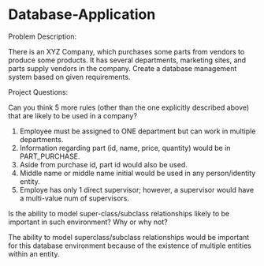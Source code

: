 # Database-Application

Problem Description:

There is an XYZ Company, which purchases some parts from vendors to produce some
products. It has several departments, marketing sites, and parts supply vendors in the
company. Create a database management system based on given requirements.

Project Questions:

Can you think 5 more rules (other than the one explicitly described above) that are likely to be
used in a company?

1) Employee must be assigned to ONE department but can work in multiple departments.
2) Information regarding part (id, name, price, quantity) would be in PART_PURCHASE.
3) Aside from purchase id, part id would also be used.
4) Middle name or middle name initial would be used in any person/identity entity.
5) Employe has only 1 direct supervisor; however, a supervisor would have a multi-value num of supervisors.

Is the ability to model super-class/subclass relationships likely to be important in such
environment? Why or why not?

The ability to model superclass/subclass relationships would be important for this database 
environment because of the existence of multiple entities within an entity.
